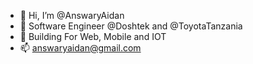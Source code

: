 - 👋 Hi, I’m @AnswaryAidan
- 👀 Software Engineer @Doshtek and @ToyotaTanzania 
- 🌱 Building For Web, Mobile and IOT
- 📫 answaryaidan@gmail.com

<!---
AnswaryAidan/AnswaryAidan is a ✨ special ✨ repository because its `README.md` (this file) appears on your GitHub profile.
You can click the Preview link to take a look at your changes.
--->
